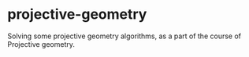 # projective-geometry

Solving some projective geometry algorithms, as a part of the course of Projective geometry.
